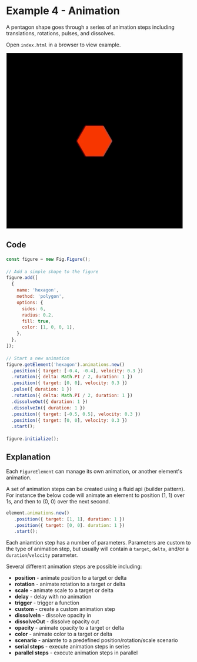 # Example 4 - Animation

A pentagon shape goes through a series of animation steps including translations, rotations, pulses, and dissolves.

Open `index.html` in a browser to view example.

![](./example.gif)

## Code
```js
const figure = new Fig.Figure();

// Add a simple shape to the figure
figure.add([
  {
    name: 'hexagon',
    method: 'polygon',
    options: {
      sides: 6,
      radius: 0.2,
      fill: true,
      color: [1, 0, 0, 1],
    },
  },
]);

// Start a new animation
figure.getElement('hexagon').animations.new()
  .position({ target: [-0.4, -0.4], velocity: 0.3 })
  .rotation({ delta: Math.PI / 2, duration: 1 })
  .position({ target: [0, 0], velocity: 0.3 })
  .pulse({ duration: 1 })
  .rotation({ delta: Math.PI / 2, duration: 1 })
  .dissolveOut({ duration: 1 })
  .dissolveIn({ duration: 1 })
  .position({ target: [-0.5, 0.5], velocity: 0.3 })
  .position({ target: [0, 0], velocity: 0.3 })
  .start();

figure.initialize();
```

## Explanation

Each `FigureElement` can manage its own animation, or another element's animation.

A set of animation steps can be created using a fluid api (builder pattern). For instance the below code will animate an element to position (1, 1) over 1s, and then to (0, 0) over the next second.

```js
element.animations.new()
   .position({ target: [1, 1], duration: 1 })
   .position({ target: [0, 0]. duration: 1 })
   .start();
```

Each aniamtion step has a number of parameters. Parameters are custom to the type of animation step, but usually will contain a `target`, `delta`, and/or a `duration`/`velocity` parameter.

Several different animation steps are possible including:

* **position** - animate position to a target or delta
* **rotation** - animate rotation to a target or delta
* **scale** - animate scale to a target or delta
* **delay** - delay with no animation
* **trigger** - trigger a function
* **custom** - create a custom animation step
* **dissolveIn** - dissolve opacity in
* **dissolveOut** - dissolve opacity out
* **opacity** - animate opacity to a target or delta
* **color** - animate color to a target or delta
* **scenario** - aniamte to a predefined position/rotation/scale scenario
* **serial steps** - execute animation steps in series
* **parallel steps** - execute animation steps in parallel
